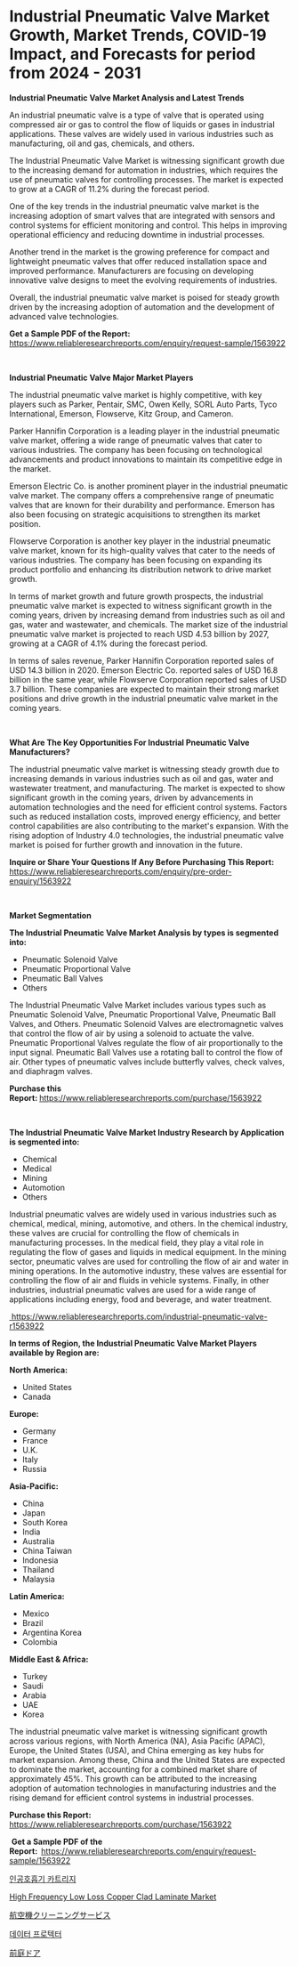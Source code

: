 <p><h1>Industrial Pneumatic Valve Market Growth, Market Trends, COVID-19 Impact, and Forecasts for period from 2024 - 2031</h1></p><p><strong>Industrial Pneumatic Valve Market Analysis and Latest Trends</strong></p>
<p><p>An industrial pneumatic valve is a type of valve that is operated using compressed air or gas to control the flow of liquids or gases in industrial applications. These valves are widely used in various industries such as manufacturing, oil and gas, chemicals, and others.</p><p>The Industrial Pneumatic Valve Market is witnessing significant growth due to the increasing demand for automation in industries, which requires the use of pneumatic valves for controlling processes. The market is expected to grow at a CAGR of 11.2% during the forecast period.</p><p>One of the key trends in the industrial pneumatic valve market is the increasing adoption of smart valves that are integrated with sensors and control systems for efficient monitoring and control. This helps in improving operational efficiency and reducing downtime in industrial processes.</p><p>Another trend in the market is the growing preference for compact and lightweight pneumatic valves that offer reduced installation space and improved performance. Manufacturers are focusing on developing innovative valve designs to meet the evolving requirements of industries.</p><p>Overall, the industrial pneumatic valve market is poised for steady growth driven by the increasing adoption of automation and the development of advanced valve technologies.</p></p>
<p><strong>Get a Sample PDF of the Report:&nbsp;</strong> <a href="https://www.reliableresearchreports.com/enquiry/request-sample/1563922">https://www.reliableresearchreports.com/enquiry/request-sample/1563922</a></p>
<p>&nbsp;</p>
<p><strong>Industrial Pneumatic Valve Major Market Players</strong></p>
<p><p>The industrial pneumatic valve market is highly competitive, with key players such as Parker, Pentair, SMC, Owen Kelly, SORL Auto Parts, Tyco International, Emerson, Flowserve, Kitz Group, and Cameron. </p><p>Parker Hannifin Corporation is a leading player in the industrial pneumatic valve market, offering a wide range of pneumatic valves that cater to various industries. The company has been focusing on technological advancements and product innovations to maintain its competitive edge in the market.</p><p>Emerson Electric Co. is another prominent player in the industrial pneumatic valve market. The company offers a comprehensive range of pneumatic valves that are known for their durability and performance. Emerson has also been focusing on strategic acquisitions to strengthen its market position.</p><p>Flowserve Corporation is another key player in the industrial pneumatic valve market, known for its high-quality valves that cater to the needs of various industries. The company has been focusing on expanding its product portfolio and enhancing its distribution network to drive market growth.</p><p>In terms of market growth and future growth prospects, the industrial pneumatic valve market is expected to witness significant growth in the coming years, driven by increasing demand from industries such as oil and gas, water and wastewater, and chemicals. The market size of the industrial pneumatic valve market is projected to reach USD 4.53 billion by 2027, growing at a CAGR of 4.1% during the forecast period.</p><p>In terms of sales revenue, Parker Hannifin Corporation reported sales of USD 14.3 billion in 2020. Emerson Electric Co. reported sales of USD 16.8 billion in the same year, while Flowserve Corporation reported sales of USD 3.7 billion. These companies are expected to maintain their strong market positions and drive growth in the industrial pneumatic valve market in the coming years.</p></p>
<p>&nbsp;</p>
<p><strong>What Are The Key Opportunities For Industrial Pneumatic Valve Manufacturers?</strong></p>
<p><p>The industrial pneumatic valve market is witnessing steady growth due to increasing demands in various industries such as oil and gas, water and wastewater treatment, and manufacturing. The market is expected to show significant growth in the coming years, driven by advancements in automation technologies and the need for efficient control systems. Factors such as reduced installation costs, improved energy efficiency, and better control capabilities are also contributing to the market's expansion. With the rising adoption of Industry 4.0 technologies, the industrial pneumatic valve market is poised for further growth and innovation in the future.</p></p>
<p><strong>Inquire or Share Your Questions If Any Before Purchasing This Report:</strong> <a href="https://www.reliableresearchreports.com/enquiry/pre-order-enquiry/1563922">https://www.reliableresearchreports.com/enquiry/pre-order-enquiry/1563922</a></p>
<p>&nbsp;</p>
<p><strong>Market Segmentation</strong></p>
<p><strong>The Industrial Pneumatic Valve Market Analysis by types is segmented into:</strong></p>
<p><ul><li>Pneumatic Solenoid Valve</li><li>Pneumatic Proportional Valve</li><li>Pneumatic Ball Valves</li><li>Others</li></ul></p>
<p><p>The Industrial Pneumatic Valve Market includes various types such as Pneumatic Solenoid Valve, Pneumatic Proportional Valve, Pneumatic Ball Valves, and Others. Pneumatic Solenoid Valves are electromagnetic valves that control the flow of air by using a solenoid to actuate the valve. Pneumatic Proportional Valves regulate the flow of air proportionally to the input signal. Pneumatic Ball Valves use a rotating ball to control the flow of air. Other types of pneumatic valves include butterfly valves, check valves, and diaphragm valves.</p></p>
<p><strong>Purchase this Report:&nbsp;</strong><a href="https://www.reliableresearchreports.com/purchase/1563922">https://www.reliableresearchreports.com/purchase/1563922</a></p>
<p>&nbsp;</p>
<p><strong>The Industrial Pneumatic Valve Market Industry Research by Application is segmented into:</strong></p>
<p><ul><li>Chemical</li><li>Medical</li><li>Mining</li><li>Automotion</li><li>Others</li></ul></p>
<p><p>Industrial pneumatic valves are widely used in various industries such as chemical, medical, mining, automotive, and others. In the chemical industry, these valves are crucial for controlling the flow of chemicals in manufacturing processes. In the medical field, they play a vital role in regulating the flow of gases and liquids in medical equipment. In the mining sector, pneumatic valves are used for controlling the flow of air and water in mining operations. In the automotive industry, these valves are essential for controlling the flow of air and fluids in vehicle systems. Finally, in other industries, industrial pneumatic valves are used for a wide range of applications including energy, food and beverage, and water treatment.</p></p>
<p><a href="https://www.reliableresearchreports.com/industrial-pneumatic-valve-r1563922">&nbsp;https://www.reliableresearchreports.com/industrial-pneumatic-valve-r1563922</a></p>
<p><strong>In terms of Region, the Industrial Pneumatic Valve Market Players available by Region are:</strong></p>
<p>
    <p> <strong> North America: </strong>
        <ul>
            <li>United States</li>
            <li>Canada</li>
        </ul>
        </p> 
    <p> <strong> Europe: </strong>
        <ul>
            <li>Germany</li>
            <li>France</li>
            <li>U.K.</li>
            <li>Italy</li>
            <li>Russia</li>
        </ul>
        </p> 
    <p> <strong> Asia-Pacific: </strong>
        <ul>
            <li>China</li>
            <li>Japan</li>
            <li>South Korea</li>
            <li>India</li>
            <li>Australia</li>
            <li>China Taiwan</li>
            <li>Indonesia</li>
            <li>Thailand</li>
            <li>Malaysia</li>
        </ul>
        </p> 
    <p> <strong> Latin America: </strong>
        <ul>
            <li>Mexico</li>
            <li>Brazil</li>
            <li>Argentina Korea</li>
            <li>Colombia</li>
        </ul>
        </p> 
    <p> <strong> Middle East & Africa: </strong>
        <ul>
            <li>Turkey</li>
            <li>Saudi</li>
            <li>Arabia</li>
            <li>UAE</li>
            <li>Korea</li>
        </ul>
    </p>
    </p>
<p><p>The industrial pneumatic valve market is witnessing significant growth across various regions, with North America (NA), Asia Pacific (APAC), Europe, the United States (USA), and China emerging as key hubs for market expansion. Among these, China and the United States are expected to dominate the market, accounting for a combined market share of approximately 45%. This growth can be attributed to the increasing adoption of automation technologies in manufacturing industries and the rising demand for efficient control systems in industrial processes.</p></p>
<p><strong>Purchase this Report: </strong><a href="https://www.reliableresearchreports.com/purchase/1563922">https://www.reliableresearchreports.com/purchase/1563922</a></p>
<p>&nbsp;<strong>Get a Sample PDF of the Report:&nbsp;&nbsp;</strong><a href="https://www.reliableresearchreports.com/enquiry/request-sample/1563922">https://www.reliableresearchreports.com/enquiry/request-sample/1563922</a></p>
<p><strong></strong></p>
<p><p><a href="https://medium.com/@leonidasalazar756/%ED%98%B8%ED%9D%A1-%EB%B3%B4%ED%98%B8%EA%B5%AC-%ED%95%84%ED%84%B0-%EC%8B%9C%EC%9E%A5-%EA%B7%9C%EB%AA%A8-cagr-2024-2030-%EB%8F%99%ED%96%A5-4229d9623abc">인공호흡기 카트리지</a></p><p><a href="https://www.linkedin.com/pulse/analyzing-high-frequency-low-loss-copper-clad-laminate-s25je?trackingId=9k5DqxoqiJX3d2CZ5pqr%2BA%3D%3D">High Frequency Low Loss Copper Clad Laminate Market</a></p><p><a href="https://github.com/moulafa/Market-Research-Report-List-1/blob/main/484888639172.md">航空機クリーニングサービス</a></p><p><a href="https://medium.com/@toreygrimes2022/%EB%8D%B0%EC%9D%B4%ED%84%B0-%EB%B3%B4%ED%98%B8-%ED%94%84%EB%A1%9C%EA%B7%B8%EB%9E%A8-%EC%8B%9C%EC%9E%A5-%EA%B7%9C%EB%AA%A8-cagr-2024-2030%EB%85%84-%ED%8A%B8%EB%A0%8C%EB%93%9C-98425422d506">데이터 프로텍터</a></p><p><a href="https://github.com/SantosDicki04/Market-Research-Report-List-1/blob/main/987580339173.md">前庭ドア</a></p></p>